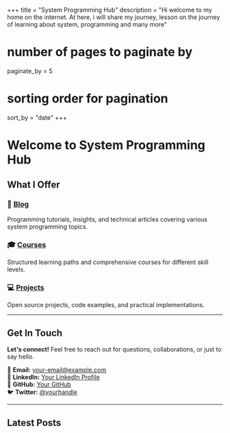 +++
title = "System Programming Hub"
description = "Hi welcome to my home on the internet. At here, i will share my journey, lesson on the journey of learning about system, programming and many more"
# number of pages to paginate by
paginate_by = 5
# sorting order for pagination
sort_by = "date"
+++

# Welcome to System Programming Hub



## What I Offer

### 📝 [Blog](/blog)
Programming tutorials, insights, and technical articles covering various system programming topics.

### 🎓 [Courses](/courses)  
Structured learning paths and comprehensive courses for different skill levels.

### 💻 [Projects](/projects)
Open source projects, code examples, and practical implementations.

---

## Get In Touch

**Let's connect!** Feel free to reach out for questions, collaborations, or just to say hello.

📧 **Email:** [your-email@example.com](mailto:your-email@example.com)  
💼 **LinkedIn:** [Your LinkedIn Profile](https://linkedin.com/in/yourprofile)  
🐙 **GitHub:** [Your GitHub](https://github.com/yourusername)  
🐦 **Twitter:** [@yourhandle](https://twitter.com/yourhandle)

---

## Latest Posts
